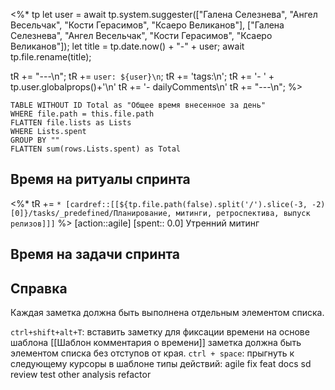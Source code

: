 <%* 
tp
let user = await tp.system.suggester(["Галена Селезнева", "Ангел Весельчак", "Кости Герасимов", "Ксаеро Великанов"], ["Галена Селезнева", "Ангел Весельчак", "Кости Герасимов", "Ксаеро Великанов"]);
let title = tp.date.now() + "-" + user;
await tp.file.rename(title);

tR += "---\n";
tR += `user: ${user}\n`;
tR += 'tags:\n';
tR += '- ' + tp.user.globalprops()+'\n'
tR += '- dailyComments\n'
tR += "---\n";
%>


```dataview 
TABLE WITHOUT ID Total as "Общее время внесенное за день"
WHERE file.path = this.file.path 
FLATTEN file.lists as Lists
WHERE Lists.spent
GROUP BY ""
FLATTEN sum(rows.Lists.spent) as Total
```
## Время на ритуалы спринта
 
 <%*
 tR += `* [cardref::[[${tp.file.path(false).split('/').slice(-3, -2)[0]}/tasks/_predefined/Планирование, митинги, ретроспектива, выпуск релизов]]]` 
 %>
  [action::agile] 
  [spent:: 0.0]
   Утренний митинг

## Время на задачи спринта


## Справка

Каждая заметка должна быть выполнена отдельным элементом списка. 

`ctrl+shift+alt+T`:
	вставить заметку для фиксации времени на основе шаблона [[Шаблон комментария о времени]] 
	заметка должна быть элементом списка без отступов от края. 
`ctrl + space`:
	прыгнуть к следующему курсоры в шаблоне
типы действий:
	agile
	fix
	feat
	docs
	sd
	review
	test
	other
	analysis
	refactor

